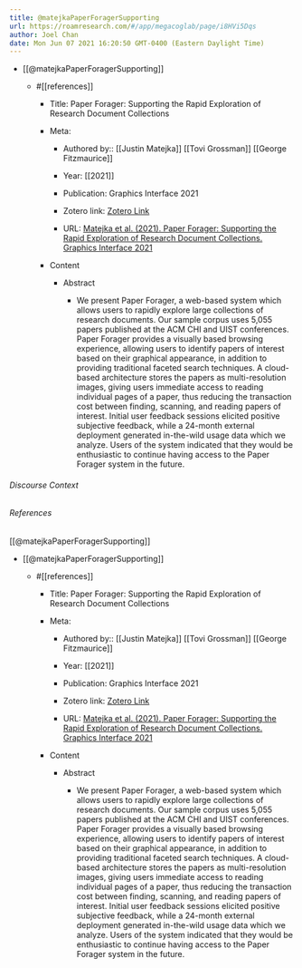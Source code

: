 ```yaml
---
title: @matejkaPaperForagerSupporting
url: https://roamresearch.com/#/app/megacoglab/page/i8HVi5Dqs
author: Joel Chan
date: Mon Jun 07 2021 16:20:50 GMT-0400 (Eastern Daylight Time)
---
```


- [[@matejkaPaperForagerSupporting]]

    - #[[references]]

        - Title: Paper Forager: Supporting the Rapid Exploration of Research Document Collections

        - Meta:

            - Authored by:: [[Justin Matejka]] [[Tovi Grossman]] [[George Fitzmaurice]]

            - Year: [[2021]]

            - Publication: Graphics Interface 2021

            - Zotero link: [Zotero Link](zotero://select/items/7_YRCZIY85)

            - URL: [Matejka et al. (2021). Paper Forager: Supporting the Rapid Exploration of Research Document Collections. Graphics Interface 2021](undefined)

        - Content

            - Abstract

                - We present Paper Forager, a web-based system which allows users to rapidly explore large collections of research documents. Our sample corpus uses 5,055 papers published at the ACM CHI and UIST conferences. Paper Forager provides a visually based browsing experience, allowing users to identify papers of interest based on their graphical appearance, in addition to providing traditional faceted search techniques. A cloud-based architecture stores the papers as multi-resolution images, giving users immediate access to reading individual pages of a paper, thus reducing the transaction cost between finding, scanning, and reading papers of interest. Initial user feedback sessions elicited positive subjective feedback, while a 24-month external deployment generated in-the-wild usage data which we analyze. Users of the system indicated that they would be enthusiastic to continue having access to the Paper Forager system in the future.

###### Discourse Context



###### References

[[@matejkaPaperForagerSupporting]]

- [[@matejkaPaperForagerSupporting]]

    - #[[references]]

        - Title: Paper Forager: Supporting the Rapid Exploration of Research Document Collections

        - Meta:

            - Authored by:: [[Justin Matejka]] [[Tovi Grossman]] [[George Fitzmaurice]]

            - Year: [[2021]]

            - Publication: Graphics Interface 2021

            - Zotero link: [Zotero Link](zotero://select/items/7_YRCZIY85)

            - URL: [Matejka et al. (2021). Paper Forager: Supporting the Rapid Exploration of Research Document Collections. Graphics Interface 2021](undefined)

        - Content

            - Abstract

                - We present Paper Forager, a web-based system which allows users to rapidly explore large collections of research documents. Our sample corpus uses 5,055 papers published at the ACM CHI and UIST conferences. Paper Forager provides a visually based browsing experience, allowing users to identify papers of interest based on their graphical appearance, in addition to providing traditional faceted search techniques. A cloud-based architecture stores the papers as multi-resolution images, giving users immediate access to reading individual pages of a paper, thus reducing the transaction cost between finding, scanning, and reading papers of interest. Initial user feedback sessions elicited positive subjective feedback, while a 24-month external deployment generated in-the-wild usage data which we analyze. Users of the system indicated that they would be enthusiastic to continue having access to the Paper Forager system in the future.
